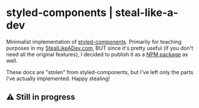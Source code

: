 # styled-components | steal-like-a-dev

Minimalist implementation of [styled-components](https://github.com/styled-components). Primarily for teaching purposes in my [StealLikeADev.com](https://StealLikeADev.com), BUT since it's pretty useful (if you don't need all the original features), I decided to publish it as a [NPM package](https://www.npmjs.com/package/@steal-like-a-dev/styled-components) as well.

These docs are "stolen" from styled-components, but I've left only the parts I've actually implemented. Happy stealing!

## ⚠ Still in progress
